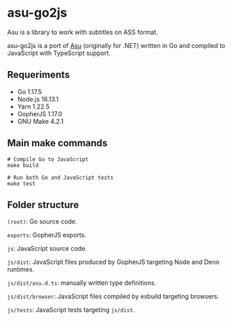 # asu-go2js

Asu is a library to work with subtitles on ASS format.

asu-go2js is a port of [Asu](https://github.com/FS-Frost/Asu.Utilidades) (originally for .NET) written in Go and compiled to JavaScript with TypeScript support.

## Requeriments

-   Go 1.17.5
-   Node.js 16.13.1
-   Yarn 1.22.5
-   GopherJS 1.17.0
-   GNU Make 4.2.1

## Main make commands

```shell
# Compile Go to JavaScript
make build

# Run both Go and JavaScript tests
make test
```

## Folder structure

`(root)`: Go source code.

`exports`: GopherJS exports.

`js`: JavaScript source code.

`js/dist`: JavaScript files produced by GopherJS targeting Node and Deno runtimes.

`js/dist/asu.d.ts`: manually written type definitions.

`js/dist/browser`: JavaScript files compiled by esbuild targeting browsers.

`js/tests`: JavaScript tests targeting `js/dist`.
